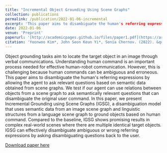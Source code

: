 ```yaml
---
title: "Incremental Object Grounding Using Scene Graphs"
collection: publications
permalink: /publication/2022-01-06-incremental
excerpt: 'This paper aims to disambiguate the human's referring expressions by allowing the agent to ask relevant questions based on semantic data obtained from scene graphs.'
date: 2022-01-06
venue: 'Preprint'
paperurl: '[http://academicpages.github.io/files/paper1.pdf](https://arxiv.org/abs/2201.01901)'
citation: 'Yoonwoo Kim*, John Seon Keun Yi*, Sonia Chernov. (2022). &quot;Incremental Object Grounding Using Scene Graphs.&quot; <i>ArXiv</i>.'
---
```

Object grounding tasks aim to locate the target object in an image through verbal communications. Understanding human command is an important process needed for effective human-robot communication. However, this is challenging because human commands can be ambiguous and erroneous. This paper aims to disambiguate the human's referring expressions by allowing the agent to ask relevant questions based on semantic data obtained from scene graphs. We test if our agent can use relations between objects from a scene graph to ask semantically relevant questions that can disambiguate the original user command. In this paper, we present Incremental Grounding using Scene Graphs (IGSG), a disambiguation model that uses semantic data from an image scene graph and linguistic structures from a language scene graph to ground objects based on human command. Compared to the baseline, IGSG shows promising results in complex real-world scenes where there are multiple identical target objects. IGSG can effectively disambiguate ambiguous or wrong referring expressions by asking disambiguating questions back to the user.

[Download paper here](https://arxiv.org/pdf/2201.01901.pdf)

<!-- Recommended citation: Your Name, You. (2009). "Paper Title Number 1." <i>Journal 1</i>. 1(1). -->
